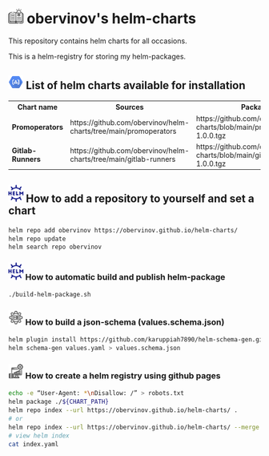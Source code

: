 # <img src="https://github.com/obervinov/content/blob/main/ico/1945958.png" width="30">  obervinov's helm-charts
This repository contains helm charts for all occasions.

This is a helm-registry for storing my helm-packages.

## <img src="https://github.com/obervinov/content/blob/main/ico/helm_registry.png" width="30"> List of helm charts available for installation
<table>
  <tr>
    <th>Chart name</th>
    <th>Sources</th>
    <th>Package</th>
  </tr>
  <tr>
    <td><b>Promoperators</b></td>
    <td>https://github.com/obervinov/helm-charts/tree/main/promoperators</td>
    <td>https://github.com/obervinov/helm-charts/blob/main/promoperators-1.0.0.tgz</td>
  </tr>
  <tr>
    <td><b>Gitlab-Runners</b></td>
    <td>https://github.com/obervinov/helm-charts/tree/main/gitlab-runners</td>
    <td>https://github.com/obervinov/helm-charts/blob/main/gitlab-runners-1.0.0.tgz</td>
  </tr>
</table>

## <img src="https://github.com/obervinov/content/blob/main/ico/helm.svg" width="30"> How to add a repository to yourself and set a chart
```sh
helm repo add obervinov https://obervinov.github.io/helm-charts/
helm repo update
helm search repo obervinov
```
### <img src="https://github.com/obervinov/content/blob/main/ico/helm.svg" width="30"> How to automatic build and publish helm-package
```sh
./build-helm-package.sh
```
### <img src="https://github.com/obervinov/content/blob/main/ico/7264022.png" width="30"> How to build a json-schema (values.schema.json)
```sh
helm plugin install https://github.com/karuppiah7890/helm-schema-gen.git
helm schema-gen values.yaml > values.schema.json
```

### <img src="https://github.com/obervinov/content/blob/main/ico/4072573.png" width="30"> How to create a helm registry using github pages
```sh
echo -e “User-Agent: *\nDisallow: /” > robots.txt
helm package ./${CHART_PATH}
helm repo index --url https://obervinov.github.io/helm-charts/ .
# or
helm repo index --url https://obervinov.github.io/helm-charts/ --merge index.yaml .
# view helm index
cat index.yaml
```
